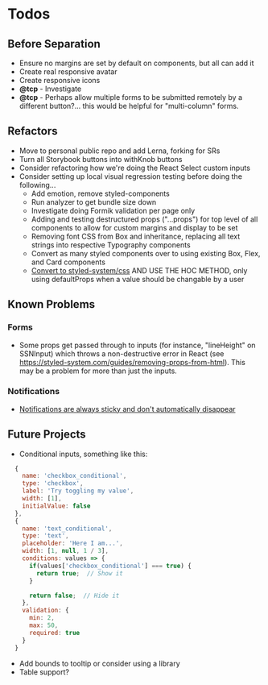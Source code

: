 # Todos

## Before Separation

- Ensure no margins are set by default on components, but all can add it
- Create real responsive avatar
- Create responsive icons
- **@tcp** - Investigate <FastField />
- **@tcp** - Perhaps allow multiple forms to be submitted remotely by a different button?... this would be helpful for "multi-column" forms.

## Refactors

- Move to personal public repo and add Lerna, forking for SRs
- Turn all Storybook buttons into withKnob buttons
- Consider refactoring how we're doing the React Select custom inputs
- Consider setting up local visual regression testing before doing the following...
  - Add emotion, remove styled-components
  - Run analyzer to get bundle size down
  - Investigate doing Formik validation per page only
  - Adding and testing destructured props ("...props") for top level of all components to allow for custom margins and display to be set
  - Removing font CSS from Box and inheritance, replacing all text strings into respective Typography components
  - Convert as many styled components over to using existing Box, Flex, and Card components
  - [Convert to styled-system/css](https://styled-system.com/css/) AND USE THE HOC METHOD, only using defaultProps when a value should be changable by a user

## Known Problems

### Forms

- Some props get passed through to inputs (for instance, "lineHeight" on SSNInput) which throws a non-destructive error in React (see https://styled-system.com/guides/removing-props-from-html). This may be a problem for more than just the inputs.

### Notifications

- [Notifications are always sticky and don't automatically disappear](src/notifications/index.js)

## Future Projects

- Conditional inputs, something like this:

```js
  {
    name: 'checkbox_conditional',
    type: 'checkbox',
    label: 'Try toggling my value',
    width: [1],
    initialValue: false
  },
  {
    name: 'text_conditional',
    type: 'text',
    placeholder: 'Here I am...',
    width: [1, null, 1 / 3],
    conditions: values => {
      if(values['checkbox_conditional'] === true) {
        return true;  // Show it
      }

      return false;  // Hide it
    },
    validation: {
      min: 2,
      max: 50,
      required: true
    }
  }
```

- Add bounds to tooltip or consider using a library
- Table support?
